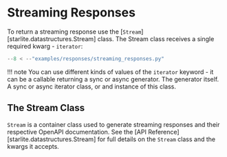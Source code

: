 # Streaming Responses

To return a streaming response use the [`Stream`][starlite.datastructures.Stream] class. The Stream class receives a single required kwarg - `iterator`:

```python
--8 < --"examples/responses/streaming_responses.py"
```

!!! note
    You can use different kinds of values of the `iterator` keyword - it can be a callable returning a sync or async
    generator. The generator itself. A sync or async iterator class, or and instance of this class.

## The Stream Class

`Stream` is a container class used to generate streaming responses and their respective OpenAPI documentation.
See the [API Reference][starlite.datastructures.Stream] for full details on the `Stream` class and the kwargs it accepts.
